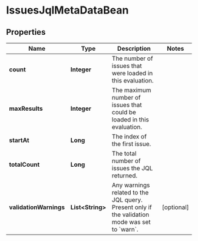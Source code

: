 # IssuesJqlMetaDataBean

## Properties
Name | Type | Description | Notes
------------ | ------------- | ------------- | -------------
**count** | **Integer** | The number of issues that were loaded in this evaluation. | 
**maxResults** | **Integer** | The maximum number of issues that could be loaded in this evaluation. | 
**startAt** | **Long** | The index of the first issue. | 
**totalCount** | **Long** | The total number of issues the JQL returned. | 
**validationWarnings** | **List&lt;String&gt;** | Any warnings related to the JQL query. Present only if the validation mode was set to &#x60;warn&#x60;. |  [optional]
